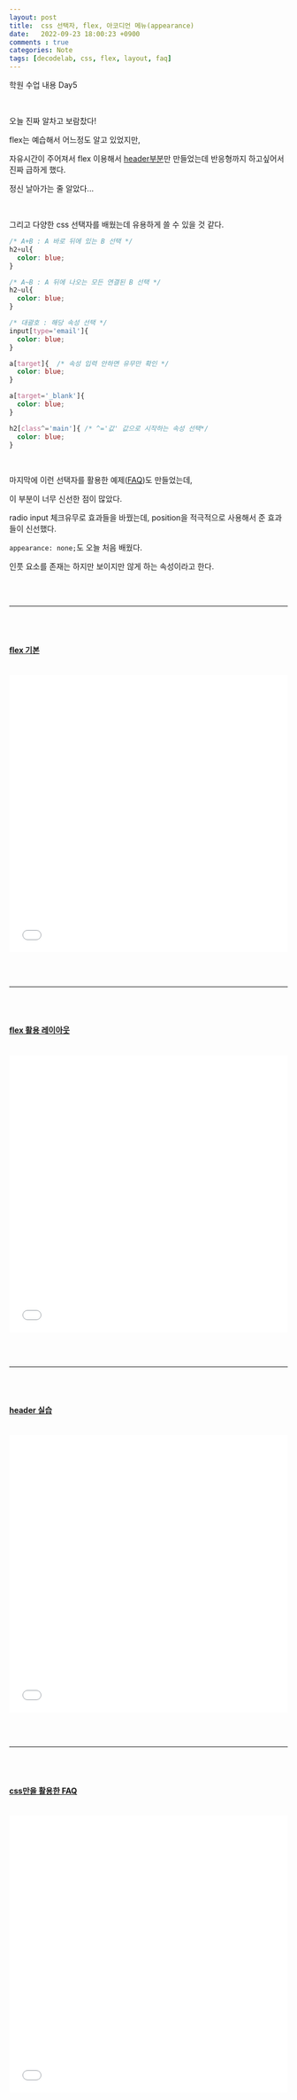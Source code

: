 ```yaml
---
layout: post
title:  css 선택자, flex, 아코디언 메뉴(appearance)
date:   2022-09-23 18:00:23 +0900
comments : true
categories: Note
tags: [decodelab, css, flex, layout, faq]
---
```


학원 수업 내용 Day5

<br>

오늘 진짜 알차고 보람찼다!

flex는 예습해서 어느정도 알고 있었지만,

자유시간이 주어져서 flex 이용해서 [header부분](#h-header-실습)만 만들었는데 반응형까지 하고싶어서 진짜 급하게 했다.

정신 날아가는 줄 알았다...

<br>

그리고 다양한 css 선택자를 배웠는데 유용하게 쓸 수 있을 것 같다.

```css
/* A+B : A 바로 뒤에 있는 B 선택 */
h2+ul{
  color: blue;
}

/* A~B : A 뒤에 나오는 모든 연결된 B 선택 */
h2~ul{
  color: blue;
}

/* 대괄호 : 해당 속성 선택 */
input[type='email']{
  color: blue;
}

a[target]{  /* 속성 입력 안하면 유무만 확인 */
  color: blue;
}

a[target='_blank']{
  color: blue;
}

h2[class^='main']{ /* ^='값' 값으로 시작하는 속성 선택*/
  color: blue;
}
```

<br>

마지막에 이런 선택자를 활용한 예제([FAQ](#h-css만을-활용한-faq))도 만들었는데,

이 부분이 너무 신선한 점이 많았다.

radio input 체크유무로 효과들을 바꿨는데, position을 적극적으로 사용해서 준 효과들이 신선했다.

`appearance: none;`도 오늘 처음 배웠다.

인풋 요소를 존재는 하지만 보이지만 않게 하는 속성이라고 한다. 

<br><br>
<hr>
<br><br>

#### [flex 기본](/decodelab/220923/flex_basic/)

<br>

<iframe src='/decodelab/220923/flex_basic/' frameborder='0' width='100%' height='500px'></iframe>

<br><br>
<hr>
<br><br>

#### [flex 활용 레이아웃](/decodelab/220923/flex_layout/)

<br>

<iframe src='/decodelab/220923/flex_layout/' frameborder='0' width='100%' height='500px'></iframe>

<br><br>
<hr>
<br><br>

#### [header 실습](/decodelab/220923/header_practice1/)

<br>

<iframe src='/decodelab/220923/header_practice1/' frameborder='0' width='100%' height='500px'></iframe>

<br><br>
<hr>
<br><br>

#### [css만을 활용한 FAQ](/decodelab/220923/faq/)

<br>

<iframe src='/decodelab/220923/faq/' frameborder='0' width='100%' height='500px'></iframe>

<br><br>


